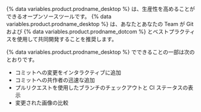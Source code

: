 {% data variables.product.prodname_desktop %} は、生産性を高めることができるオープンソースツールです。 {% data variables.product.prodname_desktop %} は、あなたとあなたの Team が Git および {% data variables.product.prodname_dotcom %} とベストプラクティスを使用して共同開発することを推奨します。

{% data variables.product.prodname_desktop %} でできることの一部は次のとおりです。
- コミットへの変更をインタラクティブに追加
- コミットへの共作者の迅速な追加
- プルリクエストを使用したブランチのチェックアウトと CI ステータスの表示
- 変更された画像の比較

